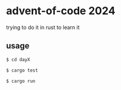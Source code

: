 # advent-of-code 2024

trying to do it in rust to learn it

## usage
```bash
$ cd dayX

$ cargo test

$ cargo run
```
